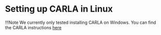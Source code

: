 # Setting up CARLA in Linux

!!!Note
    We currently only tested installing CARLA on Windows. You can find the CARLA instructions [here](https://carla.readthedocs.io/en/latest/build_linux/)
